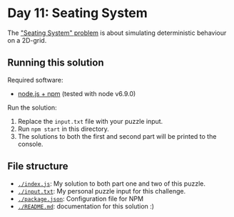 # Day 11: Seating System
The ["Seating System" problem](https://adventofcode.com/2020/day/11) is about simulating deterministic behaviour on a 2D-grid.

## Running this solution
Required software:
* [node.js + npm](https://nodejs.org/) (tested with node v6.9.0)

Run the solution:
1. Replace the `input.txt` file with your puzzle input.
2. Run `npm start` in this directory.
3. The solutions to both the first and second part will be printed to the console.

## File structure
* [`./index.js`](./index.js): My solution to both part one and two of this puzzle.
* [`./input.txt`](./input.txt): My personal puzzle input for this challenge.
* [`./package.json`](./package.json): Configuration file for NPM
* [`./README.md`](./README.md): documentation for this solution :)
